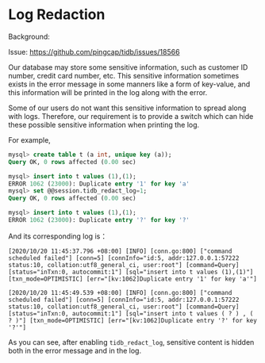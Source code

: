 # Log Redaction

Background:

Issue: https://github.com/pingcap/tidb/issues/18566

Our database may store some sensitive information, such as customer ID number, credit card number, etc. This sensitive information sometimes exists in the error message in some manners like a form of key-value, and this information will be printed in the log along with the error.

Some of our users do not want this sensitive information to spread along with logs. Therefore, our requirement is to provide a switch which can hide these possible sensitive information when printing the log.


For example,
```sql
mysql> create table t (a int, unique key (a));
Query OK, 0 rows affected (0.00 sec)

mysql> insert into t values (1),(1);
ERROR 1062 (23000): Duplicate entry '1' for key 'a'
mysql> set @@session.tidb_redact_log=1;
Query OK, 0 rows affected (0.00 sec)

mysql> insert into t values (1),(1);
ERROR 1062 (23000): Duplicate entry '?' for key '?'
```

And its corresponding log is：
```
[2020/10/20 11:45:37.796 +08:00] [INFO] [conn.go:800] ["command scheduled failed"] [conn=5] [connInfo="id:5, addr:127.0.0.1:57222 status:10, collation:utf8_general_ci, user:root"] [command=Query] [status="inTxn:0, autocommit:1"] [sql="insert into t values (1),(1)"] [txn_mode=OPTIMISTIC] [err="[kv:1062]Duplicate entry '1' for key 'a'"]

[2020/10/20 11:45:49.539 +08:00] [INFO] [conn.go:800] ["command scheduled failed"] [conn=5] [connInfo="id:5, addr:127.0.0.1:57222 status:10, collation:utf8_general_ci, user:root"] [command=Query] [status="inTxn:0, autocommit:1"] [sql="insert into t values ( ? ) , ( ? )"] [txn_mode=OPTIMISTIC] [err="[kv:1062]Duplicate entry '?' for key '?'"]
```

As you can see, after enabling `tidb_redact_log`, sensitive content is hidden both in the error message and in the log.
